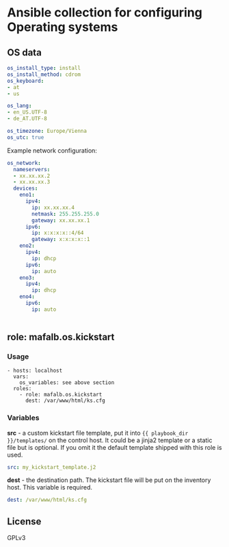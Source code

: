 # Ansible collection for configuring Operating systems


## OS data

```yaml
os_install_type: install
os_install_method: cdrom
os_keyboard:
- at
- us

os_lang:
- en_US.UTF-8
- de_AT.UTF-8

os_timezone: Europe/Vienna
os_utc: true
```

Example network configuration:

```yaml
os_network:
  nameservers:
  - xx.xx.xx.2
  - xx.xx.xx.3
  devices:
    eno1: 
      ipv4:
        ip: xx.xx.xx.4
        netmask: 255.255.255.0
        gateway: xx.xx.xx.1
      ipv6:
        ip: x:x:x:x::4/64
        gateway: x:x:x:x::1
    eno2:
      ipv4:
        ip: dhcp
      ipv6:
        ip: auto
    eno3:
      ipv4:
        ip: dhcp
    eno4:
      ipv6:
        ip: auto
    
```

## role: mafalb.os.kickstart

### Usage

```ansible
- hosts: localhost
  vars:
    os_variables: see above section
  roles:
    - role: mafalb.os.kickstart
      dest: /var/www/html/ks.cfg
```

### Variables

**src** - a custom kickstart file template, put it into ```{{ playbook_dir }}/templates/``` on the control host. It could be a jinja2 template or a static file but is optional. If you omit it the default template shipped with this role is used.

```yaml
src: my_kickstart_template.j2
```

**dest** - the destination path. The kickstart file will be put on the inventory host. This variable is required.

```yaml
dest: /var/www/html/ks.cfg
```

## License

GPLv3
